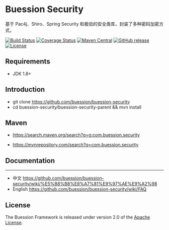 # Buession Security

基于 Pac4j、Shiro、Spring Security 和极验的安全类库，封装了多种密码加密方式。

[![Build Status](https://travis-ci.org/buession/buession-security.svg?branch=master)](https://travis-ci.org/buession/buession-security)
[![Coverage Status](https://img.shields.io/codecov/c/github/buession/buession-security/master.svg)](https://codecov.io/github/buession/buession-security?branch=master&view=all#sort=coverage&dir=asc)
[![Maven Central](https://img.shields.io/maven-central/v/com.buession.security/buession-security-core.svg)](https://search.maven.org/search?q=g:com.buession.security)
[![GitHub release](https://img.shields.io/github/release/buession/buession-security.svg)](https://github.com/buession/buession-security/releases)
[![License](https://img.shields.io/badge/license-Apache%202-4EB1BA.svg)](https://www.apache.org/licenses/LICENSE-2.0.html)

## Requirements

- JDK 1.8+

## Introduction

- git clone https://github.com/buession/buession-security
- cd buession-security/buession-security-parent && mvn install

## Maven

- https://search.maven.org/search?q=g:com.buession.security

- https://mvnrepository.com/search?q=com.buession.security

## Documentation
---

- 中文 https://github.com/buession/buession-security/wiki/%E5%B8%B8%E8%A7%81%E9%97%AE%E9%A2%98
- English https://github.com/buession/buession-security/wiki/FAQ

## License

The Buession Framework is released under version 2.0 of the [Apache License](https://www.apache.org/licenses/LICENSE-2.0).